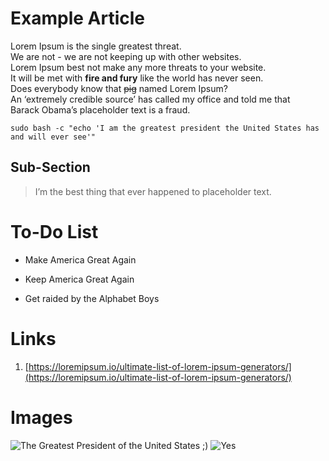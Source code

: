 [_metadata_:title]: - 'Example Article'
[_metadata_:author]: - 'BeckR'
[_metadata_:date]: - '1997/03/26'
[_metadata_:tags]: - 'expl,example,markdown,metadata'

# Example Article

Lorem Ipsum is the single greatest threat.  
We are not - we are not keeping up with other websites.  
Lorem Ipsum best not make any more threats to your website.  
It will be met with **fire and fury** like the world has never seen.  
Does everybody know that ~~pig~~ named Lorem Ipsum?  
An ‘extremely credible source’ has called my office and told me that  
Barack Obama’s placeholder text is a fraud.

`sudo bash -c "echo 'I am the greatest president the United States has and will ever see'"`

## Sub-Section

> I’m the best thing that ever happened to placeholder text.

# To-Do List

- Make America Great Again

- Keep America Great Again

- Get raided by the Alphabet Boys

# Links

1. [https://loremipsum.io/ultimate-list-of-lorem-ipsum-generators/](https://loremipsum.io/ultimate-list-of-lorem-ipsum-generators/)

# Images

![The Greatest President of the United States ;)](https://mediaproxy.salon.com/width/1200/https://media.salon.com/2019/11/donald-trump-11251.jpg)
![Yes](https://i.kym-cdn.com/photos/images/facebook/002/283/888/620.jpg)
